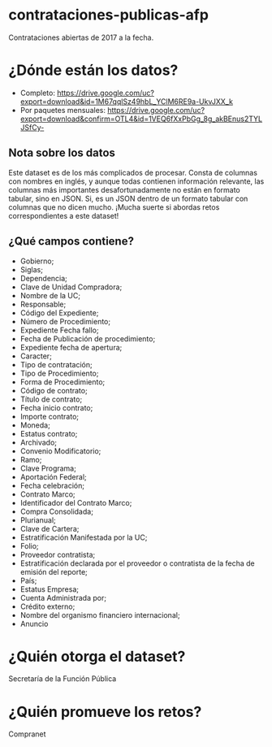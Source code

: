 # contrataciones-publicas-afp
Contrataciones abiertas de 2017 a la fecha.

# ¿Dónde están los datos?
+ Completo: https://drive.google.com/uc?export=download&id=1M67qqlSz49hbL_YClM6RE9a-UkvJXX_k
+ Por paquetes mensuales: https://drive.google.com/uc?export=download&confirm=OTL4&id=1VEQ6fXxPbGg_8g_akBEnus2TYLJSfCy-

## Nota sobre los datos
Este dataset es de los más complicados de procesar. Consta de columnas con nombres en inglés, y aunque todas contienen información relevante, las columnas más importantes desafortunadamente no están en formato tabular, sino en JSON. Si, es un JSON dentro de un formato tabular con columnas que no dicen mucho. ¡Mucha suerte si abordas retos correspondientes a este dataset!

## ¿Qué campos contiene?
+ Gobierno; 
+ Siglas; 
+ Dependencia; 
+ Clave de Unidad Compradora; 
+ Nombre de la UC; 
+ Responsable; 
+ Código del Expediente; 
+ Número de Procedimiento; 
+ Expediente Fecha fallo; 
+ Fecha de Publicación de procedimiento; 
+ Expediente fecha de apertura; 
+ Caracter; 
+ Tipo de contratación; 
+ Tipo de Procedimiento; 
+ Forma de Procedimiento; 
+ Código de contrato; 
+ Título de contrato; 
+ Fecha inicio contrato; 
+ Importe contrato; 
+ Moneda; 
+ Estatus contrato; 
+ Archivado; 
+ Convenio Modificatorio; 
+ Ramo; 
+ Clave Programa; 
+ Aportación Federal; 
+ Fecha celebración; 
+ Contrato Marco; 
+ Identificador del Contrato Marco; 
+ Compra Consolidada; 
+ Plurianual; 
+ Clave de Cartera; 
+ Estratificación Manifestada por la UC; 
+ Folio; 
+ Proveedor contratista; 
+ Estratificación declarada por el proveedor o contratista de la fecha de emisión del reporte; 
+ País; 
+ Estatus Empresa; 
+ Cuenta Administrada por; 
+ Crédito externo; 
+ Nombre del organismo financiero internacional; 
+ Anuncio

# ¿Quién otorga el dataset?
Secretaría de la Función Pública

# ¿Quién promueve los retos?
Compranet
